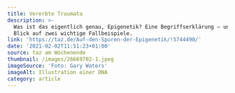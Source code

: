 ```yaml
---
title: Vererbte Traumata
description: >-
  Was ist das eigentlich genau, Epigenetik? Eine Begriffserklärung – und ein
  Blick auf zwei wichtige Fallbeispiele.
link: 'https://taz.de/Auf-den-Spuren-der-Epigenetik/!5744490/'
date: '2021-02-02T11:51:23+01:00'
source: taz am Wochenende
thumbnail: /images/26669702-1.jpeg
imageSource: 'Foto: Gary Waters'
imageAlt: Illustration einer DNA
category: article
---
```


